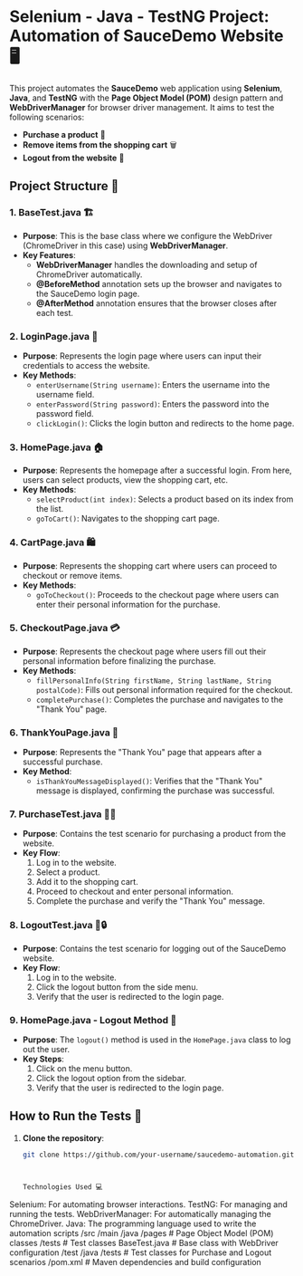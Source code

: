 # Selenium - Java - TestNG Project: Automation of SauceDemo Website 🖥️

This project automates the **SauceDemo** web application using **Selenium**, **Java**, and **TestNG** with the **Page Object Model (POM)** design pattern and **WebDriverManager** for browser driver management. It aims to test the following scenarios:

- **Purchase a product** 🛒
- **Remove items from the shopping cart** 🗑️
- **Logout from the website** 🚪

## Project Structure 📁

### 1. **BaseTest.java** 🏗️

- **Purpose**: This is the base class where we configure the WebDriver (ChromeDriver in this case) using **WebDriverManager**.
- **Key Features**:
  - **WebDriverManager** handles the downloading and setup of ChromeDriver automatically.
  - **@BeforeMethod** annotation sets up the browser and navigates to the SauceDemo login page.
  - **@AfterMethod** annotation ensures that the browser closes after each test.

### 2. **LoginPage.java** 🔑

- **Purpose**: Represents the login page where users can input their credentials to access the website.
- **Key Methods**:
  - `enterUsername(String username)`: Enters the username into the username field.
  - `enterPassword(String password)`: Enters the password into the password field.
  - `clickLogin()`: Clicks the login button and redirects to the home page.

### 3. **HomePage.java** 🏠

- **Purpose**: Represents the homepage after a successful login. From here, users can select products, view the shopping cart, etc.
- **Key Methods**:
  - `selectProduct(int index)`: Selects a product based on its index from the list.
  - `goToCart()`: Navigates to the shopping cart page.

### 4. **CartPage.java** 🛍️

- **Purpose**: Represents the shopping cart where users can proceed to checkout or remove items.
- **Key Methods**:
  - `goToCheckout()`: Proceeds to the checkout page where users can enter their personal information for the purchase.

### 5. **CheckoutPage.java** 💳

- **Purpose**: Represents the checkout page where users fill out their personal information before finalizing the purchase.
- **Key Methods**:
  - `fillPersonalInfo(String firstName, String lastName, String postalCode)`: Fills out personal information required for the checkout.
  - `completePurchase()`: Completes the purchase and navigates to the "Thank You" page.

### 6. **ThankYouPage.java** 🎉

- **Purpose**: Represents the "Thank You" page that appears after a successful purchase.
- **Key Method**:
  - `isThankYouMessageDisplayed()`: Verifies that the "Thank You" message is displayed, confirming the purchase was successful.

### 7. **PurchaseTest.java** 🛒✅

- **Purpose**: Contains the test scenario for purchasing a product from the website.
- **Key Flow**:
  1. Log in to the website.
  2. Select a product.
  3. Add it to the shopping cart.
  4. Proceed to checkout and enter personal information.
  5. Complete the purchase and verify the "Thank You" message.

### 8. **LogoutTest.java** 🚪🔒

- **Purpose**: Contains the test scenario for logging out of the SauceDemo website.
- **Key Flow**:
  1. Log in to the website.
  2. Click the logout button from the side menu.
  3. Verify that the user is redirected to the login page.

### 9. **HomePage.java - Logout Method** 🔐

- **Purpose**: The `logout()` method is used in the `HomePage.java` class to log out the user.
- **Key Steps**:
  1. Click on the menu button.
  2. Click the logout option from the sidebar.
  3. Verify that the user is redirected to the login page.

## How to Run the Tests 🚀

1. **Clone the repository**:
   ```bash
   git clone https://github.com/your-username/saucedemo-automation.git



   Technologies Used 💻
Selenium: For automating browser interactions.
TestNG: For managing and running the tests.
WebDriverManager: For automatically managing the ChromeDriver.
Java: The programming language used to write the automation scripts
/src
    /main
        /java
            /pages           # Page Object Model (POM) classes
            /tests           # Test classes
            BaseTest.java     # Base class with WebDriver configuration
    /test
        /java
            /tests           # Test classes for Purchase and Logout scenarios
/pom.xml                     # Maven dependencies and build configuration
